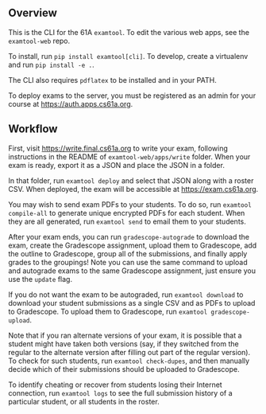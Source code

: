## Overview
This is the CLI for the 61A `examtool`. To edit the various web apps, see the `examtool-web` repo.

To install, run `pip install examtool[cli]`. To develop, create a virtualenv and run `pip install -e .`. 

The CLI also requires `pdflatex` to be installed and in your PATH.

To deploy exams to the server, you must be registered as an admin for your course at https://auth.apps.cs61a.org.

## Workflow
First, visit https://write.final.cs61a.org to write your exam, following instructions in the README of `examtool-web/apps/write` folder. When your exam is ready, export it as a JSON and place the JSON in a folder.

In that folder, run `examtool deploy` and select that JSON along with a roster CSV. When deployed, the exam will be accessible at https://exam.cs61a.org.

You may wish to send exam PDFs to your students. To do so, run `examtool compile-all` to generate unique encrypted PDFs for each student. When they are all generated, run `examtool send` to email them to your students.
 
 After your exam ends, you can run `gradescope-autograde` to download the exam, create the Gradescope assignment, upload them to Gradescope, add the outline to Gradescope, group all of the submissions, and finally apply grades to the groupings! Note you can use the same command to upload and autograde exams to the same Gradescope assignment, just ensure you use the `update` flag.
 
 If you do not want the exam to be autograded, run `examtool download` to download your student submissions as a single CSV and as PDFs to upload to Gradescope. To upload them to Gradescope, run `examtool gradescope-upload`. 
 
 Note that if you ran alternate versions of your exam, it is possible that a student might have taken both versions (say, if they switched from the regular to the alternate version after filling out part of the regular version). To check for such students, run `examtool check-dupes`, and then manually decide which of their submissions should be uploaded to Gradescope.
 
 To identify cheating or recover from students losing their Internet connection, run `examtool logs` to see the full submission history of a particular student, or all students in the roster.
